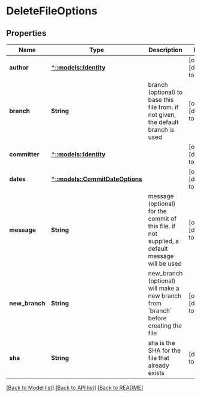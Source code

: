 # DeleteFileOptions

## Properties
Name | Type | Description | Notes
------------ | ------------- | ------------- | -------------
**author** | [***::models::Identity**](Identity.md) |  | [optional] [default to null]
**branch** | **String** | branch (optional) to base this file from. if not given, the default branch is used | [optional] [default to null]
**committer** | [***::models::Identity**](Identity.md) |  | [optional] [default to null]
**dates** | [***::models::CommitDateOptions**](CommitDateOptions.md) |  | [optional] [default to null]
**message** | **String** | message (optional) for the commit of this file. if not supplied, a default message will be used | [optional] [default to null]
**new_branch** | **String** | new_branch (optional) will make a new branch from &#x60;branch&#x60; before creating the file | [optional] [default to null]
**sha** | **String** | sha is the SHA for the file that already exists | [default to null]

[[Back to Model list]](../README.md#documentation-for-models) [[Back to API list]](../README.md#documentation-for-api-endpoints) [[Back to README]](../README.md)


